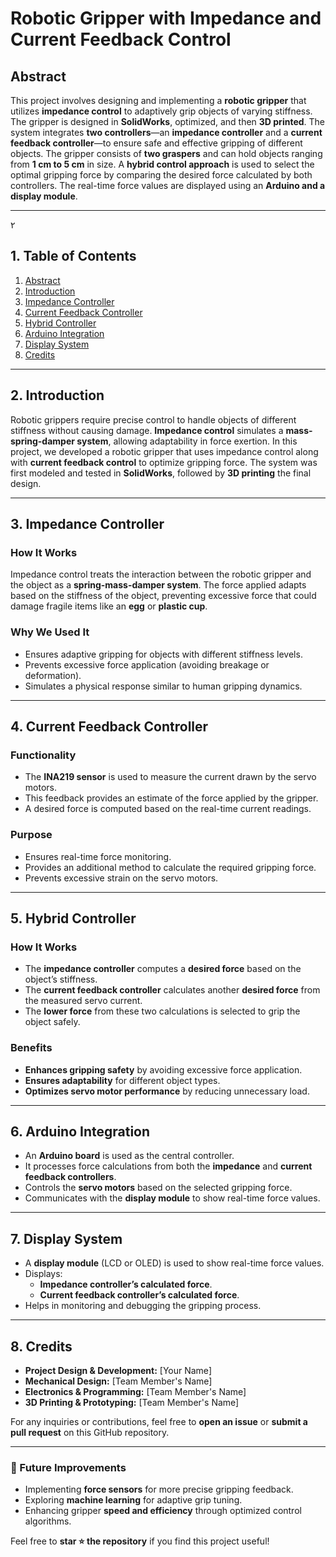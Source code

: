 # Robotic Gripper with Impedance and Current Feedback Control

## Abstract
This project involves designing and implementing a **robotic gripper** that utilizes **impedance control** to adaptively grip objects of varying stiffness. The gripper is designed in **SolidWorks**, optimized, and then **3D printed**. The system integrates **two controllers**—an **impedance controller** and a **current feedback controller**—to ensure safe and effective gripping of different objects. The gripper consists of **two graspers** and can hold objects ranging from **1 cm to 5 cm** in size. A **hybrid control approach** is used to select the optimal gripping force by comparing the desired force calculated by both controllers. The real-time force values are displayed using an **Arduino and a display module**.

---
۲
## 1. Table of Contents
1. [Abstract](#0-abstract)
2. [Introduction](#2-introduction)
3. [Impedance Controller](#3-impedance-controller)
4. [Current Feedback Controller](#4-current-feedback-controller)
5. [Hybrid Controller](#5-hybrid-controller)
6. [Arduino Integration](#6-arduino-integration)
7. [Display System](#7-display-system)
8. [Credits](#8-credits)

---

## 2. Introduction
Robotic grippers require precise control to handle objects of different stiffness without causing damage. **Impedance control** simulates a **mass-spring-damper system**, allowing adaptability in force exertion. In this project, we developed a robotic gripper that uses impedance control along with **current feedback control** to optimize gripping force. The system was first modeled and tested in **SolidWorks**, followed by **3D printing** the final design.

---

## 3. Impedance Controller
### How It Works
Impedance control treats the interaction between the robotic gripper and the object as a **spring-mass-damper system**. The force applied adapts based on the stiffness of the object, preventing excessive force that could damage fragile items like an **egg** or **plastic cup**.

### Why We Used It
- Ensures adaptive gripping for objects with different stiffness levels.
- Prevents excessive force application (avoiding breakage or deformation).
- Simulates a physical response similar to human gripping dynamics.

---

## 4. Current Feedback Controller
### Functionality
- The **INA219 sensor** is used to measure the current drawn by the servo motors.
- This feedback provides an estimate of the force applied by the gripper.
- A desired force is computed based on the real-time current readings.

### Purpose
- Ensures real-time force monitoring.
- Provides an additional method to calculate the required gripping force.
- Prevents excessive strain on the servo motors.

---

## 5. Hybrid Controller
### How It Works
- The **impedance controller** computes a **desired force** based on the object’s stiffness.
- The **current feedback controller** calculates another **desired force** from the measured servo current.
- The **lower force** from these two calculations is selected to grip the object safely.

### Benefits
- **Enhances gripping safety** by avoiding excessive force application.
- **Ensures adaptability** for different object types.
- **Optimizes servo motor performance** by reducing unnecessary load.

---

## 6. Arduino Integration
- An **Arduino board** is used as the central controller.
- It processes force calculations from both the **impedance** and **current feedback controllers**.
- Controls the **servo motors** based on the selected gripping force.
- Communicates with the **display module** to show real-time force values.

---

## 7. Display System
- A **display module** (LCD or OLED) is used to show real-time force values.
- Displays:
  - **Impedance controller’s calculated force**.
  - **Current feedback controller’s calculated force**.
- Helps in monitoring and debugging the gripping process.

---

## 8. Credits
- **Project Design & Development:** [Your Name]
- **Mechanical Design:** [Team Member's Name]
- **Electronics & Programming:** [Team Member's Name]
- **3D Printing & Prototyping:** [Team Member's Name]

For any inquiries or contributions, feel free to **open an issue** or **submit a pull request** on this GitHub repository.

---

### 🚀 Future Improvements
- Implementing **force sensors** for more precise gripping feedback.
- Exploring **machine learning** for adaptive grip tuning.
- Enhancing gripper **speed and efficiency** through optimized control algorithms.

Feel free to **star ⭐ the repository** if you find this project useful!

